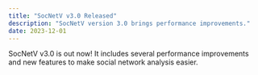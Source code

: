 ```yaml
---
title: "SocNetV v3.0 Released"
description: "SocNetV version 3.0 brings performance improvements."
date: 2023-12-01
---
```


SocNetV v3.0 is out now! It includes several performance improvements and new features to make social network analysis easier.
